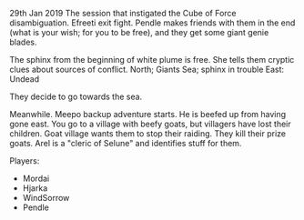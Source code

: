 29th Jan 2019
The session that instigated the Cube of Force disambiguation. Efreeti exit fight.
Pendle makes friends with them in the end (what is your wish; for you to be free), and they get some giant genie blades.

The sphinx from the beginning of white plume is free. She tells them cryptic clues about sources of conflict.
North; Giants
Sea; sphinx in trouble
East: Undead

They decide to go towards the sea.

Meanwhile. Meepo backup adventure starts. He is beefed up from having gone east.
You go to a village with beefy goats, but villagers have lost their children.
Goat village wants them to stop their raiding. They kill their prize goats.
Arel is a "cleric of Selune" and identifies stuff for them.

Players:
- Mordai
- Hjarka
- WindSorrow
- Pendle